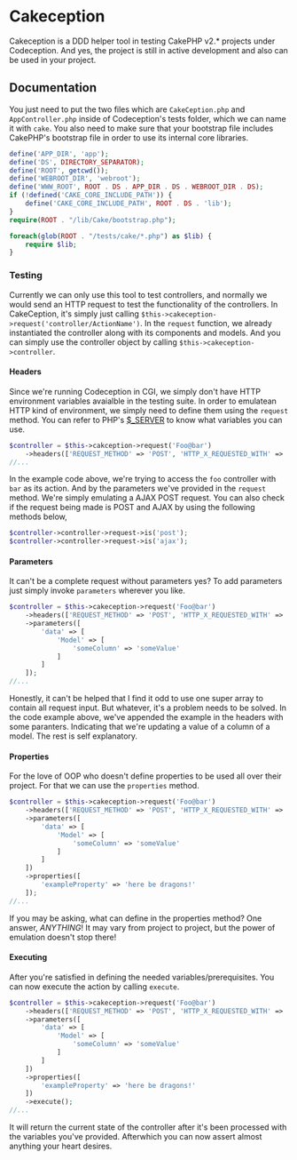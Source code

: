 # Cakeception
Cakeception is a DDD helper tool in testing CakePHP v2.* projects under Codeception. And yes, the project is still in active development and also can be used in your project.

## Documentation
You just need to put the two files which are `CakeCeption.php` and `AppController.php` inside of Codeception's tests folder, which we can name it with `cake`. You also need to make sure that your bootstrap file includes CakePHP's bootstrap file in order to use its internal core libraries.

```php
define('APP_DIR', 'app');
define('DS', DIRECTORY_SEPARATOR);
define('ROOT', getcwd());
define('WEBROOT_DIR', 'webroot');
define('WWW_ROOT', ROOT . DS . APP_DIR . DS . WEBROOT_DIR . DS);
if (!defined('CAKE_CORE_INCLUDE_PATH')) {
    define('CAKE_CORE_INCLUDE_PATH', ROOT . DS . 'lib');
}
require(ROOT . "/lib/Cake/bootstrap.php");

foreach(glob(ROOT . "/tests/cake/*.php") as $lib) {
    require $lib;
}
```

### Testing
Currently we can only use this tool to test controllers, and normally we would send an HTTP request to test the functionality of the controllers. In CakeCeption, it's simply just calling `$this->cakeception->request('controller/ActionName')`. In the `request` function, we already instantiated the controller along with its components and models. And you can simply use the controller object by calling `$this->cakeception->controller`.

#### Headers
Since we're running Codeception in CGI, we simply don't have HTTP environment variables avaialble in the testing suite. In order to emulatean HTTP kind of environment, we simply need to define them using the `request` method. You can refer to PHP's [$_SERVER](http://php.net/manual/en/reserved.variables.server.php) to know what variables you can use.

```php
$controller = $this->cakception->request('Foo@bar')
    ->headers(['REQUEST_METHOD' => 'POST', 'HTTP_X_REQUESTED_WITH' => 'XMLHttpRequest']);
//...
```

In the example code above, we're trying to access the `foo` controller with `bar` as its action. And by the parameters we've provided in the `request` method. We're simply emulating a AJAX POST request. You can also check if the request being made is POST and AJAX by using the following methods below,

```php
$controller->controller->request->is('post');
$controller->controller->request->is('ajax');
```

#### Parameters
It can't be a complete request without parameters yes? To add parameters just simply invoke `parameters` wherever you like.

```php
$controller = $this->cakeception->request('Foo@bar')
    ->headers(['REQUEST_METHOD' => 'POST', 'HTTP_X_REQUESTED_WITH' => 'XMLHttpRequest'])
    ->parameters([
        'data' => [
            'Model' => [
                'someColumn' => 'someValue'
            ]
        ]
    ]);
//...
```

Honestly, it can't be helped that I find it odd to use one super array to contain all request input. But whatever, it's a problem needs to be solved. In the code example above, we've appended the example in the headers with some paranters. Indicating that we're updating a value of a column of a model. The rest is self explanatory.

#### Properties
For the love of OOP who doesn't define properties to be used all over their project. For that we can use the `properties` method.

```php
$controller = $this->cakeception->request('Foo@bar')
    ->headers(['REQUEST_METHOD' => 'POST', 'HTTP_X_REQUESTED_WITH' => 'XMLHttpRequest'])
    ->parameters([
        'data' => [
            'Model' => [
                'someColumn' => 'someValue'
            ]
        ]
    ])
    ->properties([
        'exampleProperty' => 'here be dragons!'
    ]);
//...
```

If you may be asking, what can define in the properties method? One answer, *ANYTHING*! It may vary from project to project, but the power of emulation doesn't stop there!


#### Executing
After you're satisfied in defining the needed variables/prerequisites. You can now execute the action by calling `execute`.

```php
$controller = $this->cakeception->request('Foo@bar')
    ->headers(['REQUEST_METHOD' => 'POST', 'HTTP_X_REQUESTED_WITH' => 'XMLHttpRequest'])
    ->parameters([
        'data' => [
            'Model' => [
                'someColumn' => 'someValue'
            ]
        ]
    ])
    ->properties([
        'exampleProperty' => 'here be dragons!'
    ])
    ->execute();
//...
```

It will return the current state of the controller after it's been processed with the variables you've provided. Afterwhich you can now assert almost anything your heart desires.

